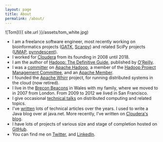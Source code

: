 ```yaml
---
layout: page
title: About
permalink: /about/
---
```


![Tom]({{ site.url }}/assets/tom_white.jpg)

* I am a freelance software engineer, most recently working on bioinformatics projects ([GATK](https://software.broadinstitute.org/gatk/), [Scanpy](https://scanpy.readthedocs.io/)) and related SciPy projects ([UMAP](https://umap-learn.readthedocs.io/), [pynndescent](https://github.com/lmcinnes/pynndescent)).
* I worked for [Cloudera](https://www.cloudera.com/) from its founding in 2008 until 2018.
* I am the author of [Hadoop: The Definitive Guide](http://hadoopbook.com/), published by [O'Reilly](https://www.oreilly.com/).
* I was a [committer](http://hadoop.apache.org/who.html) on [Apache Hadoop](http://hadoop.apache.org/), a member of the [Hadoop Project Management Committee](http://hadoop.apache.org/who.html), and an [Apache Member](http://www.apache.org/foundation/members.html).
* I founded the [Apache Whirr](http://whirr.apache.org/) project, for running distributed systems in the cloud (now retired).
* I live in the [Brecon Beacons](https://en.wikipedia.org/wiki/Brecon_Beacons) in Wales with my family, where we moved to in 2007 from London. From 2009 to 2012 we lived in San Francisco.
* I give occasional [technical talks](/speaking) on distributed computing and related topics.
* I've [written](/writing) lots of technical articles over the years. I used to write a Java blog over at java.net. More recently, I've written on [Cloudera's blog](http://www.cloudera.com/blog/author/tom/).
* I have lots of projects of various size and stage of completion hosted on [GitHub](https://github.com/tomwhite).
* You can find me on [Twitter](https://twitter.com/tom_e_white), and [LinkedIn](https://www.linkedin.com/in/tomwhite/).
